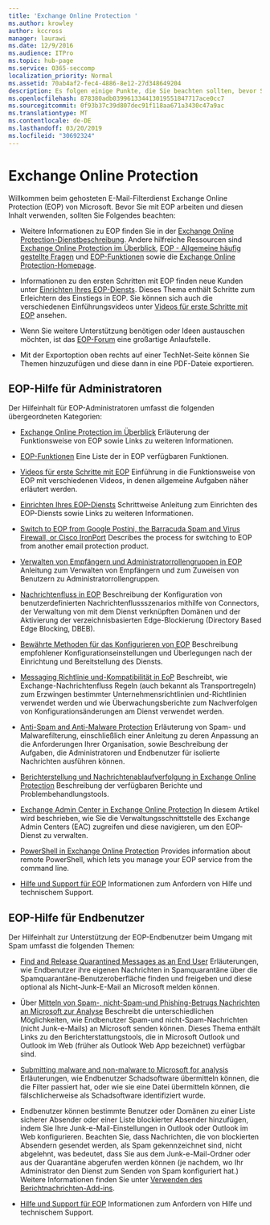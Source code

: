 ```yaml
---
title: 'Exchange Online Protection '
ms.author: krowley
author: kccross
manager: laurawi
ms.date: 12/9/2016
ms.audience: ITPro
ms.topic: hub-page
ms.service: O365-seccomp
localization_priority: Normal
ms.assetid: 70ab4af2-fec4-4886-8e12-27d348649204
description: Es folgen einige Punkte, die Sie beachten sollten, bevor Sie mit der Arbeit mit EOP beginnen.
ms.openlocfilehash: 878380adb039961334413019551847717ace0cc7
ms.sourcegitcommit: 0f93b37c39d807dec91f118aa671a3430c47a9ac
ms.translationtype: MT
ms.contentlocale: de-DE
ms.lasthandoff: 03/20/2019
ms.locfileid: "30692324"
---
```

# <a name="exchange-online-protection"></a>Exchange Online Protection 

Willkommen beim gehosteten E-Mail-Filterdienst Exchange Online Protection (EOP) von Microsoft. Bevor Sie mit EOP arbeiten und diesen Inhalt verwenden, sollten Sie Folgendes beachten:
  
- Weitere Informationen zu EOP finden Sie in der [Exchange Online Protection-Dienstbeschreibung](https://go.microsoft.com/fwlink/p/?LinkId=320619). Andere hilfreiche Ressourcen sind [Exchange Online Protection im Überblick](exchange-online-protection-overview.md), [EOP - Allgemeine häufig gestellte Fragen](eop-general-faq.md) und [EOP-Funktionen](eop-features.md) sowie die [Exchange Online Protection-Homepage](https://go.microsoft.com/fwlink/?LinkId=279912).
    
- Informationen zu den ersten Schritten mit EOP finden neue Kunden unter [Einrichten Ihres EOP-Diensts](set-up-your-eop-service.md). Dieses Thema enthält Schritte zum Erleichtern des Einstiegs in EOP. Sie können sich auch die verschiedenen Einführungsvideos unter [Videos für erste Schritte mit EOP](videos-for-getting-started-with-eop.md) ansehen.
    
- Wenn Sie weitere Unterstützung benötigen oder Ideen austauschen möchten, ist das [EOP-Forum](https://go.microsoft.com/fwlink/?LinkId=285351) eine großartige Anlaufstelle. 
    
- Mit der Exportoption oben rechts auf einer TechNet-Seite können Sie Themen hinzuzufügen und diese dann in eine PDF-Dateie exportieren. 
    
## <a name="eop-help-for-administrators"></a>EOP-Hilfe für Administratoren

Der Hilfeinhalt für EOP-Administratoren umfasst die folgenden übergeordneten Kategorien:
  
- [Exchange Online Protection im Überblick](exchange-online-protection-overview.md) Erläuterung der Funktionsweise von EOP sowie Links zu weiteren Informationen. 
    
- [EOP-Funktionen](eop-features.md) Eine Liste der in EOP verfügbaren Funktionen. 
    
- [Videos für erste Schritte mit EOP](videos-for-getting-started-with-eop.md) Einführung in die Funktionsweise von EOP mit verschiedenen Videos, in denen allgemeine Aufgaben näher erläutert werden. 
    
- [Einrichten Ihres EOP-Diensts](set-up-your-eop-service.md) Schrittweise Anleitung zum Einrichten des EOP-Diensts sowie Links zu weiteren Informationen. 
    
- [Switch to EOP from Google Postini, the Barracuda Spam and Virus Firewall, or Cisco IronPort](switch-to-eop-from-google-postini-the-barracuda-spam-and-virus-firewall-or-cisco.md) Describes the process for switching to EOP from another email protection product. 
    
- [Verwalten von Empfängern und Administratorrollengruppen in EOP](manage-recipients-and-admin-role-groups-in-eop.md) Anleitung zum Verwalten von Empfängern und zum Zuweisen von Benutzern zu Administratorrollengruppen. 
    
- [Nachrichtenfluss in EOP](mail-flow-in-eop.md) Beschreibung der Konfiguration von benutzerdefinierten Nachrichtenflussszenarios mithilfe von Connectors, der Verwaltung von mit dem Dienst verknüpften Domänen und der Aktivierung der verzeichnisbasierten Edge-Blockierung (Directory Based Edge Blocking, DBEB). 
    
- [Bewährte Methoden für das Konfigurieren von EOP](best-practices-for-configuring-eop.md) Beschreibung empfohlener Konfigurationseinstellungen und Überlegungen nach der Einrichtung und Bereitstellung des Diensts. 
    
- [Messaging Richtlinie und-Kompatibilität in EoP](messaging-policy-and-compliance-in-eop.md) Beschreibt, wie Exchange-Nachrichtenfluss Regeln (auch bekannt als Transportregeln) zum Erzwingen bestimmter Unternehmensrichtlinien und-Richtlinien verwendet werden und wie Überwachungsberichte zum Nachverfolgen von Konfigurationsänderungen am Dienst verwendet werden. 
    
- [Anti-Spam and Anti-Malware Protection](http://technet.microsoft.com/library/93c6c227-7442-4293-b64d-ec8f15c928db.aspx) Erläuterung von Spam- und Malwarefilterung, einschließlich einer Anleitung zu deren Anpassung an die Anforderungen Ihrer Organisation, sowie Beschreibung der Aufgaben, die Administratoren und Endbenutzer für isolierte Nachrichten ausführen können. 
    
- [Berichterstellung und Nachrichtenablaufverfolgung in Exchange Online Protection](reporting-and-message-trace-in-exchange-online-protection.md) Beschreibung der verfügbaren Berichte und Problembehandlungstools. 
    
- [Exchange Admin Center in Exchange Online Protection](../exchange-admin-center-in-exchange-online-protection-eop.md) In diesem Artikel wird beschrieben, wie Sie die Verwaltungsschnittstelle des Exchange Admin Centers (EAC) zugreifen und diese navigieren, um den EOP-Dienst zu verwalten. 
    
- [PowerShell in Exchange Online Protection](http://technet.microsoft.com/library/f7918a88-774a-405e-945b-bc2f5ee9f748.aspx) Provides information about remote PowerShell, which lets you manage your EOP service from the command line. 
    
- [Hilfe und Support für EOP](help-and-support-for-eop.md) Informationen zum Anfordern von Hilfe und technischem Support. 
    
## <a name="eop-help-for-end-users"></a>EOP-Hilfe für Endbenutzer
<a name="sectionSection1"> </a>

Der Hilfeinhalt zur Unterstützung der EOP-Endbenutzer beim Umgang mit Spam umfasst die folgenden Themen:
  
- [Find and Release Quarantined Messages as an End User](http://technet.microsoft.com/library/e439b560-827a-4807-abd3-6b861c1ff786.aspx) Erläuterungen, wie Endbenutzer ihre eigenen Nachrichten in Spamquarantäne über die Spamquarantäne-Benutzeroberfläche finden und freigeben und diese optional als Nicht-Junk-E-Mail an Microsoft melden können. 
        
- Über [Mitteln von Spam-, nicht-Spam-und Phishing-Betrugs Nachrichten an Microsoft zur Analyse](../submit-spam-non-spam-and-phishing-scam-messages-to-microsoft-for-analysis.md) Beschreibt die unterschiedlichen Möglichkeiten, wie Endbenutzer Spam-und nicht-Spam-Nachrichten (nicht Junk-e-Mails) an Microsoft senden können. Dieses Thema enthält Links zu den Berichterstattungstools, die in Microsoft Outlook und Outlook im Web (früher als Outlook Web App bezeichnet) verfügbar sind. 
    
- [Submitting malware and non-malware to Microsoft for analysis](../submitting-malware-and-non-malware-to-microsoft-for-analysis.md) Erläuterungen, wie Endbenutzer Schadsoftware übermitteln können, die die Filter passiert hat, oder wie sie eine Datei übermitteln können, die fälschlicherweise als Schadsoftware identifiziert wurde. 
    
- Endbenutzer können bestimmte Benutzer oder Domänen zu einer Liste sicherer Absender oder einer Liste blockierter Absender hinzufügen, indem Sie Ihre Junk-e-Mail-Einstellungen in Outlook oder Outlook im Web konfigurieren. Beachten Sie, dass Nachrichten, die von blockierten Absendern gesendet werden, als Spam gekennzeichnet sind, nicht abgelehnt, was bedeutet, dass Sie aus dem Junk-e-Mail-Ordner oder aus der Quarantäne abgerufen werden können (je nachdem, wo Ihr Administrator den Dienst zum Senden von Spam konfiguriert hat.) Weitere Informationen finden Sie unter [Verwenden des Berichtnachrichten-Add-ins](https://support.office.com/article/addin-b5caa9f1-cdf3-4443-af8c-ff724ea719d2).
    
- [Hilfe und Support für EOP](help-and-support-for-eop.md) Informationen zum Anfordern von Hilfe und technischem Support. 
    
